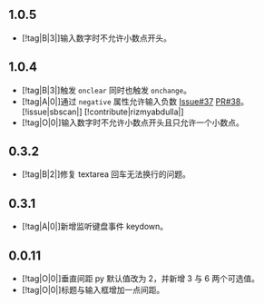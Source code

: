 ## 1.0.5

- [!tag|B|3|]输入数字时不允许小数点开头。

## 1.0.4

- [!tag|B|3|]触发 `onclear` 同时也触发 `onchange`。
- [!tag|A|0|]通过 `negative` 属性允许输入负数 [Issue#37](https://github.com/any-tdf/stdf/issues/37) [PR#38](https://github.com/any-tdf/stdf/pull/38)。[!issue|sbscan|] [!contribute|rizmyabdulla|]
- [!tag|O|0|]输入数字时不允许小数点开头且只允许一个小数点。

## 0.3.2

- [!tag|B|2|]修复 textarea 回车无法换行的问题。

## 0.3.1

- [!tag|A|0|]新增监听键盘事件 keydown。

## 0.0.11

- [!tag|O|0|]垂直间距 py 默认值改为 2，并新增 3 与 6 两个可选值。
- [!tag|O|0|]标题与输入框增加一点间距。
